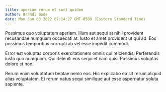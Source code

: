 ```yaml
---
title: aperiam rerum et sunt quidem
author: Brandi Bode
date: Mon Jan 03 2022 07:14:27 GMT-0500 (Eastern Standard Time)
---
```

Possimus quo voluptatem aperiam. Illum aut sequi at nihil provident recusandae numquam occaecati at. Iusto et amet provident ut qui ad. Eos possimus temporibus corrupti ab vel esse impedit commodi.

 Error est voluptas corporis exercitationem omnis qui reiciendis. Perferendis iusto quo numquam. Qui deleniti eos sequi et nam quis. Possimus voluptas dolore et non.

 Rerum enim voluptatum beatae nemo eos. Hic explicabo ea sit rerum aliquid alias voluptatem. Et rerum natus sequi similique aut esse aspernatur soluta sapiente.